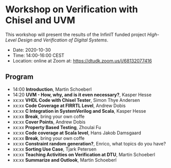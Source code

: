 # Workshop on Verification with Chisel and UVM

This workshop will present the results of the InfinIT funded project
*High-Level Design and Verification of Digital Systems*.

 * Date: 2020-10-30
 * Time: 14:00-16:00 CEST
 * Location: online at Zoom at: https://dtudk.zoom.us/j/68132077416

## Program

 * 14:00 **Introduction**, Martin Schoeberl
 * 14:20 **UVM - How, why, and is it even necessary?**, Kasper Hesse
 * xx:xx **VHDL Code with Chisel Tester**, Simon Thye Andersen
 * xx:xx **Code Coverage at FIRRTL Level**, Andrew Dobis
 * xx:xx **C Integration in SystemVerilog and Scala**, Kasper Hesse
 * xx:xx **Break**, bring your own coffe
 * xx:xx **Cover Points**, Andrew Dobis
 * xx:xx **Property Based Testing**, Zhoulai Fu
 * xx:xx **Code coverage at Scala level**, Hans Jakob Damsgaard
 * xx:xx **Break**, bring your own coffe
 * xx:xx **Constraint random generation?**, Enrico, what topics do you have?
 * xx:xx **Sorting Use Case**, Tjark Petersen
 * xx:xx **Teaching Activities on Verification at DTU**, Martin Schoeberl
 * xx:xx **Summarize and Outlook**, Martin Schoeberl
 

